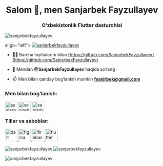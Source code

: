 <h1 align="center">Salom 👋, men Sanjarbek Fayzullayev</h1>
<h3 align="center">O‘zbekistonlik Flutter dasturchisi</h3>

<p align="left"> <img src="https ://komarev.com/ghpvc/?username=sanjarbekfayzullayev&label=Profile%20views&color=0e75b6&style=flat" alt="sanjarbekfayzullayev" /> </p> <p

align="left"> <a href="https:// github.com/ryo-ma/github-profile-trophy"><img src="https://github-profile-trophy.vercel.app/?username=sanjarbekfayzullayev" alt="sanjarbekfayzullayev" /></a> </p>

- 👨‍💻 Barcha loyihalarim bilan [https://github.com/SanjarbekFayzullayev](https://github.com/SanjarbekFayzullayev)

- 💬 Mendan **@SanjarbekFayzullayev** haqida so‘rang

- 📫 Men bilan qanday bog‘lanish mumkin **fsanjrbek@gmail.com**

<h3 align="left">Men bilan bog‘lanish:</h3>
<p align= "chap">
<a href="https://linkedin.com/in/sanjarbek fayzullayev" target="blank"><img align="center" src="https://raw.githubusercontent.com/rahuldkjain/github-profile- readme-generator/master/src/images/icons/Social/linked-in-alt.svg" alt="sanjarbek fayzullayev" height="30" width="40" /></a> <a href="
https ://fb.com/sanjarbek fayzullayev" target="blank"><img align="center" src="https://raw.githubusercontent.com/rahuldkjain/github-profile-readme-generator/master/src/ images/icons/Social/facebook.svg" alt="sanjarbek fayzullayev" height="30" width="40" /></a>
<a href="https://instagram.com/sanjarbek fayzullayev" target="blank"><img align="center" src="https://raw.githubusercontent.com/rahuldkjain/github-profile-readme- generator/master/src/images/icons/Social/instagram.svg" alt="sanjarbek fayzullayev" height="30" width="40" /></a> </p> <h3 align="left
"

> Tillar va asboblar:</h3>
<p align="left"> <a href="https://dart.dev" target="_blank" rel="noreferrer"> <img src="https://www.vectorlogo.zone/logos/dartlang /dartlang-icon.svg" alt="dart" width="40" height="40"/> </a> <a href="https://www.figma.com/" target="_blank" rel ="noreferrer"> <img src="https://www.vectorlogo.zone/logos/figma/figma-icon.svg" alt="figma" width="40" height="40"/> </a > <a href="https://firebase.google.com/" target="_blank" rel="noreferrer"> <img src="https://www.vectorlogo.zone/logos/firebase/firebase-icon .svg" alt="firebase" width="40" height="40"/> </a> <a href="https://flutter.dev" target="_blank" rel="noreferrer"> <img src="https:/ /www.vectorlogo.zone/logos/flutterio/flutterio-icon.svg" alt="flutter" width="40" height="40"/> </a> </p>

<p><img align="left" src="https://github-readme-stats.vercel.app/api/top-langs?username=sanjarbekfayzullayev&show_icons=true&locale=en&layout=compact" alt="sanjarbekfayzullayev" /> </p>

<p> <img align="center" src="https://github-readme-stats.vercel.app/api?username=sanjarbekfayzullayev&show_icons=true&locale=en" alt="sanjarbekfayzullayev" /> </p>

<p><img align="center" src="https://github-readme-streak-stats.herokuapp.com/?user=sanjarbekfayzullayev&" alt="sanjarbekfayzullayev" /></p>


<!--
**SanjarbekFayzullayev/SanjarbekFayzullayev** is a ✨ _special_ ✨ repository because its `README.md` (this file) appears on your GitHub profile.

Here are some ideas to get you started:

- 🔭 I’m currently working on ...
- 🌱 I’m currently learning ...
- 👯 I’m looking to collaborate on ...
- 🤔 I’m looking for help with ...
- 💬 Ask me about ...
- 📫 How to reach me: ...
- 😄 Pronouns: ...
- ⚡ Fun fact: ...
-->
